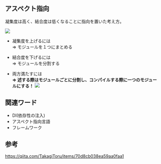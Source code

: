 ## アスペクト指向
凝集度は高く、結合度は低くなることに指向を置いた考え方。

![](https://qiita-user-contents.imgix.net/https%3A%2F%2Fqiita-image-store.s3.amazonaws.com%2F0%2F130026%2F64ad8fa6-338e-b77e-11e0-32b794f1e47e.png?ixlib=rb-1.2.2&auto=compress%2Cformat&gif-q=60&s=d3b1b9343ef21395922847c53643eb92)

- 凝集度を上げるには  
⇒ モジュールを１つにまとめる

- 結合度を下げるには  
⇒ モジュールを分割する

- 両方満たすには  
**⇒ 述する際はモジュールごとに分割し、コンパイルする際に一つのモジュールにする！**
![](https://qiita-user-contents.imgix.net/https%3A%2F%2Fqiita-image-store.s3.amazonaws.com%2F0%2F130026%2F79fd8899-7a46-d2e2-83a5-e13f72d53009.png?ixlib=rb-1.2.2&auto=compress%2Cformat&gif-q=60&s=95facf41fd2d4bc383b2770fcfd4d124)

## 関連ワード
- DI(依存性の注入)
- アスペクト指向言語
- フレームワーク

## 参考
https://qiita.com/TakagiToru/items/70d8cb038ea59aa0faa1
